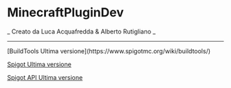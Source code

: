 # MinecraftPluginDev
_ Creato da Luca Acquafredda & Alberto Rutigliano _ 
<hr>
[BuildTools Ultima versione](https://www.spigotmc.org/wiki/buildtools/)

[Spigot Ultima versione](https://getbukkit.org/download/spigot)

[Spigot API Ultima versione](https://hub.spigotmc.org/nexus/content/repositories/snapshots/org/spigotmc/spigot-api/)
